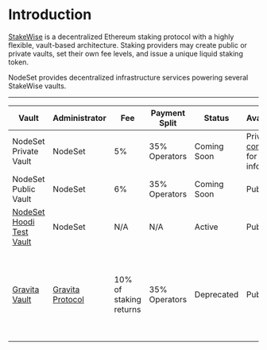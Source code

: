 # Introduction

[StakeWise](https://docs.stakewise.io/) is a decentralized Ethereum staking protocol with a highly flexible, vault-based architecture. Staking providers may create public or private vaults, set their own fee levels, and issue a unique liquid staking token.

NodeSet provides decentralized infrastructure services powering several StakeWise vaults.

***

<table><thead><tr><th>Vault</th><th>Administrator</th><th width="120">Fee</th><th>Payment Split</th><th>Status</th><th>Availability</th><th data-hidden>Payment Split</th><th data-hidden>Administrator</th><th data-hidden>Features</th><th data-hidden></th></tr></thead><tbody><tr><td>NodeSet Private Vault</td><td>NodeSet</td><td>5%</td><td>35% Operators</td><td>Coming Soon</td><td>Private — <a href="mailto:biz@nodeset.io">contact us</a> for more info</td><td></td><td></td><td></td><td></td></tr><tr><td>NodeSet Public Vault</td><td>NodeSet</td><td>6%</td><td>35% Operators</td><td>Coming Soon</td><td>Public</td><td></td><td></td><td></td><td></td></tr><tr><td><a href="https://app.stakewise.io/vault/hoodi/0x2b3eb77e5cbde5deb70c928e1e2814f8a6f143e0">NodeSet Hoodi Test Vault</a></td><td>NodeSet</td><td>N/A</td><td>N/A</td><td>Active</td><td>Public</td><td>N/A</td><td>NodeSet</td><td>N/A</td><td></td></tr><tr><td><a href="https://app.stakewise.io/vault/mainnet/0xe2aeecc76839692aea35a8d119181b14ebf411c9">Gravita Vault</a></td><td><a href="http://gravitaprotocol.com">Gravita Protocol</a></td><td>10% of staking returns</td><td>35% Operators</td><td>Deprecated</td><td>Public</td><td>65% Incentives, 35% Operators</td><td>Gravita Protocol</td><td>Custom LST, osETH, 10% fees, preferred treatment on Gravita</td><td></td></tr></tbody></table>

